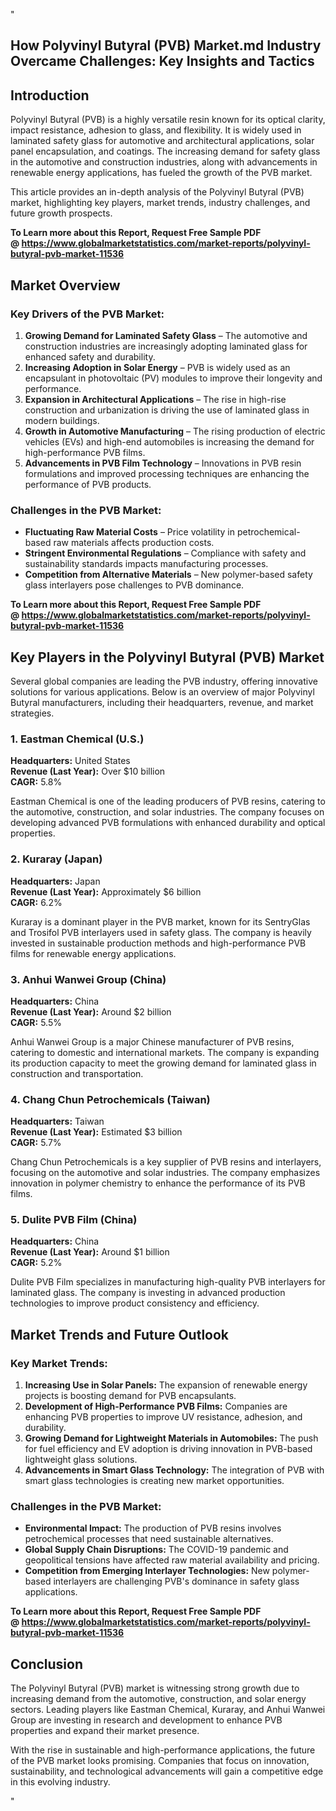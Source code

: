 "<h2><strong>How Polyvinyl Butyral (PVB) Market.md Industry Overcame Challenges: Key Insights and Tactics</strong></h2><h2><strong>Introduction</strong></h2>
<p data-start=""238"" data-end=""694"">Polyvinyl Butyral (PVB) is a highly versatile resin known for its optical clarity, impact resistance, adhesion to glass, and flexibility. It is widely used in laminated safety glass for automotive and architectural applications, solar panel encapsulation, and coatings. The increasing demand for safety glass in the automotive and construction industries, along with advancements in renewable energy applications, has fueled the growth of the PVB market.</p>
<p data-start=""696"" data-end=""870"">This article provides an in-depth analysis of the Polyvinyl Butyral (PVB) market, highlighting key players, market trends, industry challenges, and future growth prospects.</p>
<p data-start=""696"" data-end=""870""><strong>To Learn more about this Report, Request Free Sample PDF @&nbsp;<a href=""https://www.globalmarketstatistics.com/market-reports/polyvinyl-butyral-pvb-market-11536"">https://www.globalmarketstatistics.com/market-reports/polyvinyl-butyral-pvb-market-11536</a></strong></p>
<h2 data-start=""877"" data-end=""901""><strong data-start=""880"" data-end=""899"">Market Overview</strong></h2>
<h3 data-start=""903"" data-end=""943""><strong data-start=""907"" data-end=""941"">Key Drivers of the PVB Market:</strong></h3>
<ol data-start=""944"" data-end=""1780"">
<li data-start=""944"" data-end=""1117""><strong data-start=""947"" data-end=""992"">Growing Demand for Laminated Safety Glass</strong> &ndash; The automotive and construction industries are increasingly adopting laminated glass for enhanced safety and durability.</li>
<li data-start=""1118"" data-end=""1274""><strong data-start=""1121"" data-end=""1160"">Increasing Adoption in Solar Energy</strong> &ndash; PVB is widely used as an encapsulant in photovoltaic (PV) modules to improve their longevity and performance.</li>
<li data-start=""1275"" data-end=""1436""><strong data-start=""1278"" data-end=""1321"">Expansion in Architectural Applications</strong> &ndash; The rise in high-rise construction and urbanization is driving the use of laminated glass in modern buildings.</li>
<li data-start=""1437"" data-end=""1613""><strong data-start=""1440"" data-end=""1478"">Growth in Automotive Manufacturing</strong> &ndash; The rising production of electric vehicles (EVs) and high-end automobiles is increasing the demand for high-performance PVB films.</li>
<li data-start=""1614"" data-end=""1780""><strong data-start=""1617"" data-end=""1656"">Advancements in PVB Film Technology</strong> &ndash; Innovations in PVB resin formulations and improved processing techniques are enhancing the performance of PVB products.</li>
</ol>
<h3 data-start=""1782"" data-end=""1821""><strong data-start=""1786"" data-end=""1819"">Challenges in the PVB Market:</strong></h3>
<ul data-start=""1822"" data-end=""2199"">
<li data-start=""1822"" data-end=""1942""><strong data-start=""1824"" data-end=""1858"">Fluctuating Raw Material Costs</strong> &ndash; Price volatility in petrochemical-based raw materials affects production costs.</li>
<li data-start=""1943"" data-end=""2073""><strong data-start=""1945"" data-end=""1984"">Stringent Environmental Regulations</strong> &ndash; Compliance with safety and sustainability standards impacts manufacturing processes.</li>
<li data-start=""2074"" data-end=""2199""><strong data-start=""2076"" data-end=""2118"">Competition from Alternative Materials</strong> &ndash; New polymer-based safety glass interlayers pose challenges to PVB dominance.</li>
</ul>
<p><strong>To Learn more about this Report, Request Free Sample PDF @&nbsp;<a href=""https://www.globalmarketstatistics.com/market-reports/polyvinyl-butyral-pvb-market-11536"">https://www.globalmarketstatistics.com/market-reports/polyvinyl-butyral-pvb-market-11536</a></strong></p>
<h2 data-start=""2206"" data-end=""2264""><strong data-start=""2209"" data-end=""2262"">Key Players in the Polyvinyl Butyral (PVB) Market</strong></h2>
<p data-start=""2266"" data-end=""2503"">Several global companies are leading the PVB industry, offering innovative solutions for various applications. Below is an overview of major Polyvinyl Butyral manufacturers, including their headquarters, revenue, and market strategies.</p>
<h3 data-start=""2505"" data-end=""2541""><strong data-start=""2509"" data-end=""2539"">1. Eastman Chemical (U.S.)</strong></h3>
<p data-start=""2542"" data-end=""2636""><strong data-start=""2542"" data-end=""2559"">Headquarters:</strong> United States<br data-start=""2573"" data-end=""2576"" /><strong data-start=""2576"" data-end=""2600"">Revenue (Last Year):</strong> Over $10 billion<br data-start=""2617"" data-end=""2620"" /><strong data-start=""2620"" data-end=""2629"">CAGR:</strong> 5.8%</p>
<p data-start=""2638"" data-end=""2876"">Eastman Chemical is one of the leading producers of PVB resins, catering to the automotive, construction, and solar industries. The company focuses on developing advanced PVB formulations with enhanced durability and optical properties.</p>
<h3 data-start=""2878"" data-end=""2906""><strong data-start=""2882"" data-end=""2904"">2. Kuraray (Japan)</strong></h3>
<p data-start=""2907"" data-end=""3001""><strong data-start=""2907"" data-end=""2924"">Headquarters:</strong> Japan<br data-start=""2930"" data-end=""2933"" /><strong data-start=""2933"" data-end=""2957"">Revenue (Last Year):</strong> Approximately $6 billion<br data-start=""2982"" data-end=""2985"" /><strong data-start=""2985"" data-end=""2994"">CAGR:</strong> 6.2%</p>
<p data-start=""3003"" data-end=""3260"">Kuraray is a dominant player in the PVB market, known for its SentryGlas and Trosifol PVB interlayers used in safety glass. The company is heavily invested in sustainable production methods and high-performance PVB films for renewable energy applications.</p>
<h3 data-start=""3262"" data-end=""3301""><strong data-start=""3266"" data-end=""3299"">3. Anhui Wanwei Group (China)</strong></h3>
<p data-start=""3302"" data-end=""3389""><strong data-start=""3302"" data-end=""3319"">Headquarters:</strong> China<br data-start=""3325"" data-end=""3328"" /><strong data-start=""3328"" data-end=""3352"">Revenue (Last Year):</strong> Around $2 billion<br data-start=""3370"" data-end=""3373"" /><strong data-start=""3373"" data-end=""3382"">CAGR:</strong> 5.5%</p>
<p data-start=""3391"" data-end=""3638"">Anhui Wanwei Group is a major Chinese manufacturer of PVB resins, catering to domestic and international markets. The company is expanding its production capacity to meet the growing demand for laminated glass in construction and transportation.</p>
<h3 data-start=""3640"" data-end=""3687""><strong data-start=""3644"" data-end=""3685"">4. Chang Chun Petrochemicals (Taiwan)</strong></h3>
<p data-start=""3688"" data-end=""3779""><strong data-start=""3688"" data-end=""3705"">Headquarters:</strong> Taiwan<br data-start=""3712"" data-end=""3715"" /><strong data-start=""3715"" data-end=""3739"">Revenue (Last Year):</strong> Estimated $3 billion<br data-start=""3760"" data-end=""3763"" /><strong data-start=""3763"" data-end=""3772"">CAGR:</strong> 5.7%</p>
<p data-start=""3781"" data-end=""4006"">Chang Chun Petrochemicals is a key supplier of PVB resins and interlayers, focusing on the automotive and solar industries. The company emphasizes innovation in polymer chemistry to enhance the performance of its PVB films.</p>
<h3 data-start=""4008"" data-end=""4044""><strong data-start=""4012"" data-end=""4042"">5. Dulite PVB Film (China)</strong></h3>
<p data-start=""4045"" data-end=""4132""><strong data-start=""4045"" data-end=""4062"">Headquarters:</strong> China<br data-start=""4068"" data-end=""4071"" /><strong data-start=""4071"" data-end=""4095"">Revenue (Last Year):</strong> Around $1 billion<br data-start=""4113"" data-end=""4116"" /><strong data-start=""4116"" data-end=""4125"">CAGR:</strong> 5.2%</p>
<p data-start=""4134"" data-end=""4338"">Dulite PVB Film specializes in manufacturing high-quality PVB interlayers for laminated glass. The company is investing in advanced production technologies to improve product consistency and efficiency.</p>
<h2 data-start=""4345"" data-end=""4386""><strong data-start=""4348"" data-end=""4384"">Market Trends and Future Outlook</strong></h2>
<h3 data-start=""4388"" data-end=""4416""><strong data-start=""4392"" data-end=""4414"">Key Market Trends:</strong></h3>
<ol data-start=""4417"" data-end=""4999"">
<li data-start=""4417"" data-end=""4541""><strong data-start=""4420"" data-end=""4455"">Increasing Use in Solar Panels:</strong> The expansion of renewable energy projects is boosting demand for PVB encapsulants.</li>
<li data-start=""4542"" data-end=""4684""><strong data-start=""4545"" data-end=""4591"">Development of High-Performance PVB Films:</strong> Companies are enhancing PVB properties to improve UV resistance, adhesion, and durability.</li>
<li data-start=""4685"" data-end=""4859""><strong data-start=""4688"" data-end=""4748"">Growing Demand for Lightweight Materials in Automobiles:</strong> The push for fuel efficiency and EV adoption is driving innovation in PVB-based lightweight glass solutions.</li>
<li data-start=""4860"" data-end=""4999""><strong data-start=""4863"" data-end=""4906"">Advancements in Smart Glass Technology:</strong> The integration of PVB with smart glass technologies is creating new market opportunities.</li>
</ol>
<h3 data-start=""5001"" data-end=""5040""><strong data-start=""5005"" data-end=""5038"">Challenges in the PVB Market:</strong></h3>
<ul data-start=""5041"" data-end=""5461"">
<li data-start=""5041"" data-end=""5168""><strong data-start=""5043"" data-end=""5068"">Environmental Impact:</strong> The production of PVB resins involves petrochemical processes that need sustainable alternatives.</li>
<li data-start=""5169"" data-end=""5310""><strong data-start=""5171"" data-end=""5207"">Global Supply Chain Disruptions:</strong> The COVID-19 pandemic and geopolitical tensions have affected raw material availability and pricing.</li>
<li data-start=""5311"" data-end=""5461""><strong data-start=""5313"" data-end=""5367"">Competition from Emerging Interlayer Technologies:</strong> New polymer-based interlayers are challenging PVB's dominance in safety glass applications.</li>
</ul>
<p><strong>To Learn more about this Report, Request Free Sample PDF @&nbsp;<a href=""https://www.globalmarketstatistics.com/market-reports/polyvinyl-butyral-pvb-market-11536"">https://www.globalmarketstatistics.com/market-reports/polyvinyl-butyral-pvb-market-11536</a></strong></p>
<h2 data-start=""5468"" data-end=""5487""><strong data-start=""5471"" data-end=""5485"">Conclusion</strong></h2>
<p data-start=""5489"" data-end=""5812"">The Polyvinyl Butyral (PVB) market is witnessing strong growth due to increasing demand from the automotive, construction, and solar energy sectors. Leading players like Eastman Chemical, Kuraray, and Anhui Wanwei Group are investing in research and development to enhance PVB properties and expand their market presence.</p>
<p data-start=""5814"" data-end=""6062"" data-is-last-node="""" data-is-only-node="""">With the rise in sustainable and high-performance applications, the future of the PVB market looks promising. Companies that focus on innovation, sustainability, and technological advancements will gain a competitive edge in this evolving industry.</p>"
